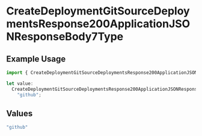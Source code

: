 # CreateDeploymentGitSourceDeploymentsResponse200ApplicationJSONResponseBody7Type

## Example Usage

```typescript
import { CreateDeploymentGitSourceDeploymentsResponse200ApplicationJSONResponseBody7Type } from "@vercel/sdk/models/operations";

let value:
  CreateDeploymentGitSourceDeploymentsResponse200ApplicationJSONResponseBody7Type =
    "github";
```

## Values

```typescript
"github"
```